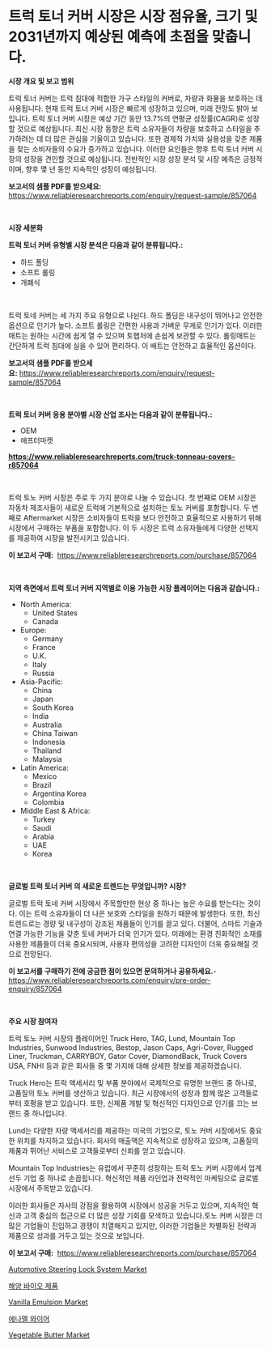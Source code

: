 <p><h1>트럭 토너 커버 시장은 시장 점유율, 크기 및 2031년까지 예상된 예측에 초점을 맞춥니다.</h1></p><p><strong>시장 개요 및 보고 범위</strong></p>
<p><p>트럭 토너 커버는 트럭 침대에 적합한 가구 스타일의 커버로, 차량과 화물을 보호하는 데 사용됩니다. 현재 트럭 토너 커버 시장은 빠르게 성장하고 있으며, 미래 전망도 밝아 보입니다. 트럭 토너 커버 시장은 예상 기간 동안 13.7%의 연평균 성장률(CAGR)로 성장할 것으로 예상됩니다. 최신 시장 동향은 트럭 소유자들이 차량을 보호하고 스타일을 추가하려는 데 더 많은 관심을 기울이고 있습니다. 또한 경제적 가치와 실용성을 갖춘 제품을 찾는 소비자들의 수요가 증가하고 있습니다. 이러한 요인들은 향후 트럭 토너 커버 시장의 성장을 견인할 것으로 예상됩니다. 전반적인 시장 성장 분석 및 시장 예측은 긍정적이며, 향후 몇 년 동안 지속적인 성장이 예상됩니다.</p></p>
<p><strong>보고서의 샘플 PDF를 받으세요:</strong> <a href="https://www.reliableresearchreports.com/enquiry/request-sample/857064">https://www.reliableresearchreports.com/enquiry/request-sample/857064</a></p>
<p>&nbsp;</p>
<p><strong>시장 세분화</strong></p>
<p><strong>트럭 토너 커버 유형별 시장 분석은 다음과 같이 분류됩니다.:</strong></p>
<p><ul><li>하드 폴딩</li><li>소프트 롤링</li><li>개폐식</li></ul></p>
<p>&nbsp;</p>
<p><p>트럭 토네 커버는 세 가지 주요 유형으로 나뉜다. 하드 폴딩은 내구성이 뛰어나고 안전한 옵션으로 인기가 높다. 소프트 롤링은 간편한 사용과 가벼운 무게로 인기가 있다. 이러한 매트는 원하는 시간에 쉽게 열 수 있으며 토햅처에 손쉽게 보관할 수 있다. 롤링매트는 간단하게 트럭 침대에 실을 수 있어 편리하다. 이 배트는 안전하고 효율적인 옵션이다.</p></p>
<p><strong>보고서의 샘플 PDF를 받으세요:</strong>&nbsp;<a href="https://www.reliableresearchreports.com/enquiry/request-sample/857064">https://www.reliableresearchreports.com/enquiry/request-sample/857064</a></p>
<p>&nbsp;</p>
<p><strong> 트럭 토너 커버 응용 분야별 시장 산업 조사는 다음과 같이 분류됩니다.:</strong></p>
<p><ul><li>OEM</li><li>애프터마켓</li></ul></p>
<p><strong><a href="https://www.reliableresearchreports.com/truck-tonneau-covers-r857064">https://www.reliableresearchreports.com/truck-tonneau-covers-r857064</a></strong></p>
<p>&nbsp;</p>
<p><p>트럭 토노 커버 시장은 주로 두 가지 분야로 나눌 수 있습니다. 첫 번째로 OEM 시장은 자동차 제조사들이 새로운 트럭에 기본적으로 설치하는 토노 커버를 포함합니다. 두 번째로 Aftermarket 시장은 소비자들이 트럭을 보다 안전하고 효율적으로 사용하기 위해 시장에서 구매하는 부품을 포함합니다. 이 두 시장은 트럭 소유자들에게 다양한 선택지를 제공하여 시장을 발전시키고 있습니다.</p></p>
<p><strong>이 보고서 구매:</strong>&nbsp; <a href="https://www.reliableresearchreports.com/purchase/857064">https://www.reliableresearchreports.com/purchase/857064</a></p>
<p>&nbsp;</p>
<p><strong>지역 측면에서 트럭 토너 커버 지역별로 이용 가능한 시장 플레이어는 다음과 같습니다.:</strong></p>
<p><ul>
    <li>
        North America:
        <ul>
            <li>United States</li>
            <li>Canada</li>
        </ul>
    </li>
    <li>
        Europe:
        <ul>
            <li>Germany</li>
            <li>France</li>
            <li>U.K.</li>
            <li>Italy</li>
            <li>Russia</li>
        </ul>
    </li>
    <li>
        Asia-Pacific:
        <ul>
            <li>China</li>
            <li>Japan</li>
            <li>South Korea</li>
            <li>India</li>
            <li>Australia</li>
            <li>China Taiwan</li>
            <li>Indonesia</li>
            <li>Thailand</li>
            <li>Malaysia</li>
        </ul>
    </li>
    <li>
        Latin America:
        <ul>
            <li>Mexico</li>
            <li>Brazil</li>
            <li>Argentina Korea</li>
            <li>Colombia</li>
        </ul>
    </li>
    <li>
        Middle East & Africa:
        <ul>
            <li>Turkey</li>
            <li>Saudi</li>
            <li>Arabia</li>
            <li>UAE</li>
            <li>Korea</li>
        </ul>
    </li>
    </ul></p>
<p>&nbsp;</p>
<p><strong>글로벌 트럭 토너 커버 의 새로운 트렌드는 무엇입니까? 시장?</strong></p>
<p><p>글로벌 트럭 토네 커버 시장에서 주목할만한 현상 중 하나는 높은 수요를 받는다는 것이다. 이는 트럭 소유자들이 더 나은 보호와 스타일을 원하기 때문에 발생한다. 또한, 최신 트렌드로는 경량 및 내구성이 강조된 제품들이 인기를 끌고 있다. 더불어, 스마트 기술과 연결 가능한 기능을 갖춘 토네 커버가 더욱 인기가 있다. 미래에는 환경 친화적인 소재를 사용한 제품들이 더욱 중요시되며, 사용자 편의성을 고려한 디자인이 더욱 중요해질 것으로 전망된다.</p></p>
<p><strong>이 보고서를 구매하기 전에 궁금한 점이 있으면 문의하거나 공유하세요.</strong>- <a href="https://www.reliableresearchreports.com/enquiry/pre-order-enquiry/857064">https://www.reliableresearchreports.com/enquiry/pre-order-enquiry/857064</a></p>
<p>&nbsp;</p>
<p><strong>주요 시장 참여자</strong></p>
<p><p>트럭 토노 커버 시장의 플레이어인 Truck Hero, TAG, Lund, Mountain Top Industries, Sunwood Industries, Bestop, Jason Caps, Agri-Cover, Rugged Liner, Truckman, CARRYBOY, Gator Cover, DiamondBack, Truck Covers USA, FNHI 등과 같은 회사들 중 몇 가지에 대해 상세한 정보를 제공하겠습니다.</p><p>Truck Hero는 트럭 액세서리 및 부품 분야에서 국제적으로 유명한 브랜드 중 하나로, 고품질의 토노 커버를 생산하고 있습니다. 최근 시장에서의 성장과 함께 많은 고객들로부터 호평을 받고 있습니다. 또한, 신제품 개발 및 혁신적인 디자인으로 인기를 끄는 브랜드 중 하나입니다.</p><p>Lund는 다양한 차량 액세서리를 제공하는 미국의 기업으로, 토노 커버 시장에서도 중요한 위치를 차지하고 있습니다. 회사의 매출액은 지속적으로 성장하고 있으며, 고품질의 제품과 뛰어난 서비스로 고객들로부터 신뢰를 얻고 있습니다.</p><p>Mountain Top Industries는 유럽에서 꾸준히 성장하는 트럭 토노 커버 시장에서 업계 선두 기업 중 하나로 손꼽힙니다. 혁신적인 제품 라인업과 전략적인 마케팅으로 글로벌 시장에서 주목받고 있습니다.</p><p>이러한 회사들은 자사의 강점을 활용하여 시장에서 성공을 거두고 있으며, 지속적인 혁신과 고객 중심의 접근으로 더 많은 성장 기회를 모색하고 있습니다.토노 커버 시장은 더 많은 기업들이 진입하고 경쟁이 치열해지고 있지만, 이러한 기업들은 차별화된 전략과 제품으로 성과를 거두고 있는 것으로 보입니다.</p></p>
<p><strong>이 보고서 구매:</strong>&nbsp;&nbsp;<a href="https://www.reliableresearchreports.com/purchase/857064">https://www.reliableresearchreports.com/purchase/857064</a></p>
<p><p><a href="https://issuu.com/reportprime-2/docs/automotive-steering-lock-system-market-size-2030.p">Automotive Steering Lock System Market</a></p><p><a href="https://github.com/vsr06p4p49/Market-Research-Report-List-1/blob/main/440511817048.md">해양 바이오 제품</a></p><p><a href="https://github.com/johnbach50/Market-Research-Report-List-2/blob/main/vanilla-emulsion-market.md">Vanilla Emulsion Market</a></p><p><a href="https://github.com/Penelolack456456/Market-Research-Report-List-1/blob/main/823109317049.md">에나멜 와이어</a></p><p><a href="https://github.com/pjcfca/Market-Research-Report-List-2/blob/main/vegetable-butter-market.md">Vegetable Butter Market</a></p></p>